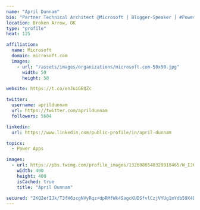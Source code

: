 ```yaml
---
name: "April Dunnam"
bio: "Partner Technical Architect @Microsoft | Blogger-Speaker | #PowerApps, #PowerAutomate, #Office365, #SharePoint | #WIT | #Karaoke Queen"
location: Broken Arrow, OK
type: "profile"
heat: 125

affiliation:
  name: Microsoft
  domain: microsoft.com
  images:
    - url: "/assets/images/organizations/microsoft.com-50x50.jpg"
      width: 50
      height: 50

website: https://t.co/enJuiGEQZc

twitter:
  username: aprildunnam
  url: https://twitter.com/aprildunnam
  followers: 5604

linkedin:
  url: https://www.linkedin.com/public-profile/in/april-dunnam

topics:
  - Power Apps

images:
  - url: https://pbs.twimg.com/profile_images/1326986540329918465/W_IJ6Ih2_400x400.jpg
    width: 400
    height: 400
    isCached: true
    title: "April Dunnam"

secured: "2KQ2efIJk/T3fH6zcgNVyRqz+dpRMfWk4SagcKUDSfvlCzjVYUg1mYdb59X4DMNuCcjGMN2KEvWQK8egUfz6QprJDiFYlBaqKedvE4TYiUMQovQiHRSsUBXnUi0i9aVQ0Rt3poz4j1mL9ViwwGuC02p/dRQ8W+FuetWbfj+b1ONsmRZKKRDte7cBM/hdV6u1ZlK9wx/VKAiwHtTgVhpvTeAYmcN4U9AXI72DSJRoXRrcmJnEEy5OsFs+vins2qz5Czab2jrPgE6Rm51sF5hyiUYt/ht/W5xEJrnQXKi5b4P3/iWbgqykecU0WofCMOl6uBzJz4O9wZ5i0wldwhV3t/asoBg4vPesb7Kw+u3NEoRM/nizzh9Cpjlp8T0+SpfQ7P3Ds5yHpsFN2fAjqyX8QbVcID+xYXMJB+gDM7OotRA=;6E8MozxZdvwzL7ipbheRZQ=="
---
```


